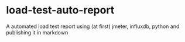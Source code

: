 # load-test-auto-report
A automated load test report using (at first) jmeter, influxdb, python and publishing it in markdown
